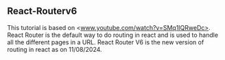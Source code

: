 ## React-Routerv6

This tutorial is based on <www.youtube.com/watch?v=SMq1IQRweDc>. React Router is the default way to do routing in react and is used to handle all the different pages in a URL. React Router V6 is the new version of routing in react as on 11/08/2024.